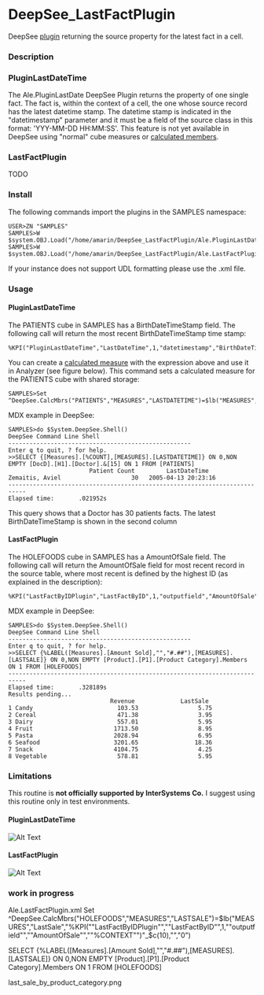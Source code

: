 #  DeepSee_LastFactPlugin

DeepSee [plugin](https://docs.intersystems.com/latest/csp/docbook/DocBook.UI.Page.cls?KEY=D2MODADV_ch_plugin) returning the source property for the latest fact in a cell. 


### Description
### PluginLastDateTime
The Ale.PluginLastDate DeepSee Plugin returns the property of one single fact. The fact is, within the context of a cell, the one whose source record has the latest datetime stamp. 
The datetime stamp is indicated in the "datetimestamp" parameter and it must be a field of the source 
class in this format: 'YYY-MM-DD HH:MM:SS'. 
This feature is not yet available in DeepSee using "normal" cube measures or [calculated members](https://docs.intersystems.com/latest/csp/docbook/DocBook.UI.Page.cls?KEY=D2GMDX_ch_calculated_members). 

### LastFactPlugin
TODO

### Install
The following commands import the plugins in the SAMPLES namespace:

```
USER>ZN "SAMPLES"
SAMPLES>W $system.OBJ.Load("/home/amarin/DeepSee_LastFactPlugin/Ale.PluginLastDateTime.cls","cf")
SAMPLES>W $system.OBJ.Load("/home/amarin/DeepSee_LastFactPlugin/Ale.LastFactPlugin.cls","cf")
```
If your instance does not support UDL formatting please use the .xml file.


### Usage
#### PluginLastDateTime
The PATIENTS cube in SAMPLES has a BirthDateTimeStamp field. The following call will return 
the most recent BirthDateTimeStamp time stamp: 

```
%KPI("PluginLastDateTime","LastDateTime",1,"datetimestamp","BirthDateTimeStamp","%CONTEXT")
```

You can create a [calculated measure](https://docs.intersystems.com/latest/csp/docbook/DocBook.UI.Page.cls?KEY=D2GMDX_ch_calculated_members) with the expression above and use it in Analyzer (see figure below). This command sets a calculated measure for the PATIENTS cube with shared storage: 
```
SAMPLES>Set ^DeepSee.CalcMbrs("PATIENTS","MEASURES","LASTDATETIME")=$lb("MEASURES","LastDateTime","%KPI(""PluginLastDateTime"",""LastDateTime"",1,""datetimestamp"",""BirthDateTimeStamp"",""%CONTEXT"")","","0")
```

MDX example in DeepSee: 
```
SAMPLES>do $System.DeepSee.Shell()
DeepSee Command Line Shell
----------------------------------------------------
Enter q to quit, ? for help.
>>SELECT {[Measures].[%COUNT],[MEASURES].[LASTDATETIME]} ON 0,NON EMPTY [DocD].[H1].[Doctor].&[15] ON 1 FROM [PATIENTS]
                       Patient Count         LastDateTime
Zemaitis, Aviel                    30   2005-04-13 20:23:16
---------------------------------------------------------------------------
Elapsed time:       .021952s
```
This query shows that a Doctor has 30 patients facts. The latest BirthDateTimeStamp is shown in the second column

#### LastFactPlugin
The HOLEFOODS cube in SAMPLES has a AmountOfSale field. The following call will return 
the AmountOfSale field for most recent record in the source table, where most recent is defined by the highest ID (as explained in the description): 
```
%KPI("LastFactByIDPlugin","LastFactByID",1,"outputfield","AmountOfSale","%CONTEXT")

```
MDX example in DeepSee: 
```
SAMPLES>do $System.DeepSee.Shell()
DeepSee Command Line Shell
----------------------------------------------------
Enter q to quit, ? for help.
>>SELECT {%LABEL([Measures].[Amount Sold],"","#.##"),[MEASURES].[LASTSALE]} ON 0,NON EMPTY [Product].[P1].[Product Category].Members ON 1 FROM [HOLEFOODS]
---------------------------------------------------------------------------
Elapsed time:       .328189s
Results pending...
                             Revenue             LastSale
1 Candy                        103.53                 5.75
2 Cereal                       471.38                 3.95
3 Dairy                        557.01                 5.95
4 Fruit                       1713.50                 8.95
5 Pasta                       2028.94                 6.95
6 Seafood                     3201.65                18.36
7 Snack                       4104.75                 4.25
8 Vegetable                    578.81                 5.95
```

### Limitations
This routine is **not officially supported by InterSystems Co.** I suggest using this routine only in test environments.

#### PluginLastDateTime
![Alt Text](https://github.com/aless80/DeepSee_LastFactPlugin/blob/master/last_datetime_by_doctor.png)

#### LastFactPlugin
![Alt Text](https://github.com/aless80/DeepSee_LastFactPlugin/blob/master/last_sale_by_product_category.png)


### work in progress

Ale.LastFactPlugin.xml
Set ^DeepSee.CalcMbrs("HOLEFOODS","MEASURES","LASTSALE")=$lb("MEASURES","LastSale","%KPI(""LastFactByIDPlugin"",""LastFactByID"",1,""outputfield"",""AmountOfSale"",""%CONTEXT"")"_$c(10),"","0")

SELECT {%LABEL([Measures].[Amount Sold],"","#.##"),[MEASURES].[LASTSALE]} ON 0,NON EMPTY [Product].[P1].[Product Category].Members ON 1 FROM [HOLEFOODS]

last_sale_by_product_category.png